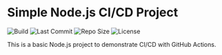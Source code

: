 # Simple Node.js CI/CD Project

![Build](https://github.com/Adi9822/simple-node-ci-cd/actions/workflows/main.yml/badge.svg)
![Last Commit](https://img.shields.io/github/last-commit/Adi9822/simple-node-ci-cd)
![Repo Size](https://img.shields.io/github/repo-size/Adi9822/simple-node-ci-cd)
![License](https://img.shields.io/github/license/Adi9822/simple-node-ci-cd)

This is a basic Node.js project to demonstrate CI/CD with GitHub Actions.

